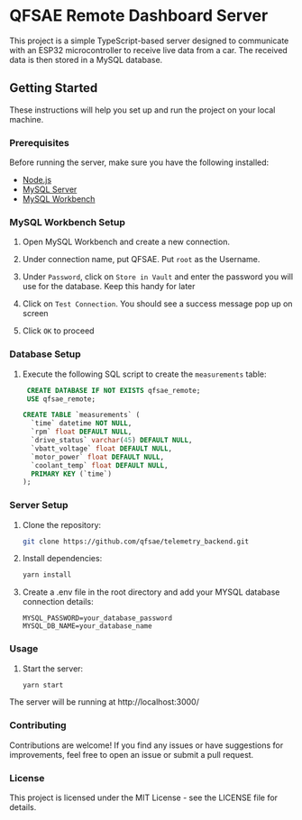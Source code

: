 # QFSAE Remote Dashboard Server

This project is a simple TypeScript-based server designed to communicate with an ESP32 microcontroller to receive live data from a car. The received data is then stored in a MySQL database.

## Getting Started

These instructions will help you set up and run the project on your local machine.

### Prerequisites

Before running the server, make sure you have the following installed:

- [Node.js](https://nodejs.org/)
- [MySQL Server](https://dev.mysql.com/downloads/mysql/)
- [MySQL Workbench](https://www.mysql.com/products/workbench/)

### MySQL Workbench Setup

1. Open MySQL Workbench and create a new connection.

2. Under connection name, put QFSAE. Put `root` as the Username.

3. Under `Password`, click on `Store in Vault` and enter the password you will use for the database. Keep this handy for later

4. Click on `Test Connection`. You should see a success message pop up on screen

5. Click `OK` to proceed


### Database Setup

1. Execute the following SQL script to create the `measurements` table:

   ```sql
    CREATE DATABASE IF NOT EXISTS qfsae_remote;
    USE qfsae_remote;

   CREATE TABLE `measurements` (
     `time` datetime NOT NULL,
     `rpm` float DEFAULT NULL,
     `drive_status` varchar(45) DEFAULT NULL,
     `vbatt_voltage` float DEFAULT NULL,
     `motor_power` float DEFAULT NULL,
     `coolant_temp` float DEFAULT NULL,
     PRIMARY KEY (`time`)
   );

### Server Setup

1. Clone the repository:

   ```bash
   git clone https://github.com/qfsae/telemetry_backend.git
2. Install dependencies:

    ```bash
    yarn install
3. Create a .env file in the root directory and add your MYSQL database connection details:

    ```env
    MYSQL_PASSWORD=your_database_password
    MYSQL_DB_NAME=your_database_name
### Usage

1. Start the server: 
    ```bash
    yarn start
The server will be running at http://localhost:3000/


### Contributing

Contributions are welcome! If you find any issues or have suggestions for improvements, feel free to open an issue or submit a pull request.

### License

This project is licensed under the MIT License - see the LICENSE file for details.
